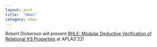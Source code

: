 ```yaml
---
layout: post
title:  "News"
category: news
---
```


Robert Dickerson will present [RHLE: Modular Deductive Verification of Relational ∀∃ Properties](https://link.springer.com/chapter/10.1007/978-3-031-21037-2_4) at APLAS'22!
